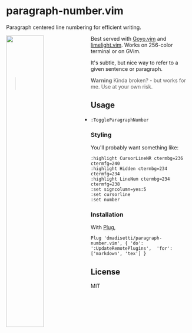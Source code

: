 paragraph-number.vim
=============

Paragraph centered line numbering for efficient writing.

<img src="https://raw.github.com/dmadisetti/paragraph-number.vim/main/doc/money-shot.png" align=left width=45%/>

Best served with [Goyo.vim](https://github.com/junegunn/goyo.vim) and [limelight.vim](https://github.com/junegunn/limelight.vim).
Works on 256-color terminal or on GVim.

It's subtle, but nice way to refer to a given sentence or paragraph.

> **Warning**
> Kinda broken? - but works for me. Use at your own risk.

Usage
-----

- `:ToggleParagraphNumber`

### Styling

You'll probably want something like:

```vim
:highlight CursorLineNR ctermbg=236 ctermfg=240
:highlight Hidden ctermbg=234 ctermfg=234
:highlight LineNum ctermbg=234 ctermfg=238
:set signcolumn=yes:5
:set cursorline
:set number
```

### Installation
With [Plug](https://github.com/junegunn/vim-plug),
```vim
Plug 'dmadisetti/paragraph-number.vim', { 'do': ':UpdateRemotePlugins',  'for': ['markdown', 'tex'] }
```

License
-------

MIT
